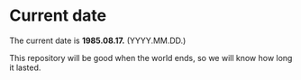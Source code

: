 # Current date

The current date is **1985.08.17.** (YYYY.MM.DD.)

This repository will be good when the world ends, so we will know how long it lasted.